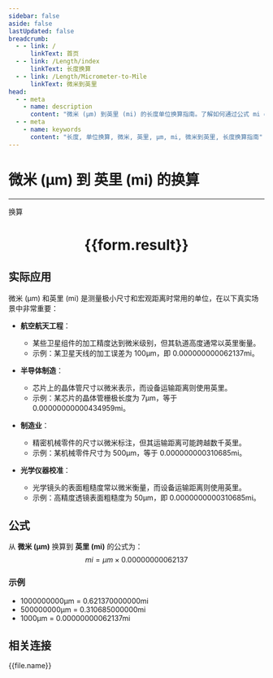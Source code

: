```yaml
---
sidebar: false
aside: false
lastUpdated: false
breadcrumb:
  - - link: /
      linkText: 首页
  - - link: /Length/index
      linkText: 长度换算
  - - link: /Length/Micrometer-to-Mile
      linkText: 微米到英里
head:
  - - meta
    - name: description
      content: "微米 (μm) 到英里 (mi) 的长度单位换算指南。了解如何通过公式 mi = μm × 0.00000000062137 换算为英里。"
  - - meta
    - name: keywords
      content: "长度, 单位换算, 微米, 英里, μm, mi, 微米到英里, 长度换算指南"
---
```

# 微米 (μm) 到 英里 (mi) 的换算
---
<script setup>
import { onMounted, reactive, inject, ref } from 'vue'
import { NButton, NForm, NFormItem, NInput, NInputNumber, NSelect, NCard, useMessage,NGrid ,NGi } from 'naive-ui'
import { defineClientComponent } from 'vitepress'
import { Length } from '../../files';

const convert = inject('convert')

const form = reactive({
  number: null,
  result: '',
})

const convertHandler = () => {
  if (form.number !== null && !isNaN(form.number)) {
    const convertedValue = parseFloat(form.number) * 0.00000000062137
    form.result = `${form.number}μm = ${convertedValue.toFixed(12)}mi`
  } else {
    form.result = '请输入有效的数值。'
  }
}
</script>

<n-form size="large" :model="form">
  <n-form-item label="微米 (μm)">
    <n-input-number v-model:value="form.number" placeholder="输入微米" style="width: 100%" />
  </n-form-item>
  <n-form-item>
    <n-button type="info" @click="convertHandler" block>换算</n-button>
  </n-form-item>
</n-form>

<n-card  embedded :bordered="false" hoverable>
  <div  style="text-align:center">
    <h1>{{form.result}}</h1>
  </div>
</n-card>

## 实际应用

微米 (μm) 和英里 (mi) 是测量极小尺寸和宏观距离时常用的单位，在以下真实场景中非常重要：

- **航空航天工程**：
  - 某些卫星组件的加工精度达到微米级别，但其轨道高度通常以英里衡量。
  - 示例：某卫星天线的加工误差为 100μm，即 0.000000000062137mi。

- **半导体制造**：
  - 芯片上的晶体管尺寸以微米表示，而设备运输距离则使用英里。
  - 示例：某芯片的晶体管栅极长度为 7μm，等于 0.00000000000434959mi。

- **制造业**：
  - 精密机械零件的尺寸以微米标注，但其运输距离可能跨越数千英里。
  - 示例：某机械零件尺寸为 500μm，等于 0.000000000310685mi。

- **光学仪器校准**：
  - 光学镜头的表面粗糙度常以微米衡量，而设备运输距离则使用英里。
  - 示例：高精度透镜表面粗糙度为 50μm，即 0.0000000000310685mi。

## 公式

从 **微米 (μm)** 换算到 **英里 (mi)** 的公式为：
$$ mi = μm \times 0.00000000062137 $$

### 示例
- 1000000000μm = 0.621370000000mi
- 500000000μm = 0.310685000000mi
- 1000μm = 0.00000000062137mi

## 相关连接
<n-grid x-gap="12" :cols="2">
  <n-gi v-for="(file, index) in Length" :key="index">
    <n-button
      text
      tag="a"
      :href="file.path"
      type="info"
    >
      {{file.name}}
    </n-button>
  </n-gi>
</n-grid>